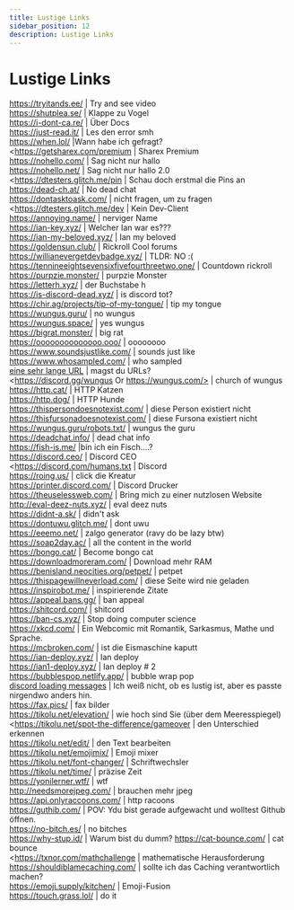 ```yaml
---
title: Lustige Links
sidebar_position: 12
description: Lustige Links
---
```


# Lustige Links

<https://tryitands.ee/> | Try and see video   <br/>
<https://shutplea.se/> | Klappe zu Vogel   <br/>
<https://i-dont-ca.re/> | Über Docs   <br/>
<https://just-read.it/> | Les den error smh   <br/>
<https://when.lol/> |Wann habe ich gefragt?   <br/>
<https://getsharex.com/premium | Sharex Premium   <br/>
<https://nohello.com/> | Sag nicht nur hallo   <br/>
<https://nohello.net/> | Sag nicht nur hallo 2.0 <br/>
<https://dtesters.glitch.me/pin | Schau doch erstmal die Pins an   <br/>
<https://dead-ch.at/> | No dead chat   <br/>
<https://dontasktoask.com/> | nicht fragen, um zu fragen   <br/>
<https://dtesters.glitch.me/dev | Kein Dev-Client   <br/> 
<https://annoying.name/> | nerviger Name   <br/>
<https://ian-key.xyz/> | Welcher Ian war es???   <br/>
<https://ian-my-beloved.xyz/> | Ian my beloved   <br/>
<https://goldensun.club/> | Rickroll Cool forums   <br/>
<https://willianevergetdevbadge.xyz/> | TLDR: NO :(   <br/>
<https://tennineeightsevensixfivefourthreetwo.one/> | Countdown rickroll   <br/>
<https://purpzie.monster/> | purpzie Monster   <br/>
<https://letterh.xyz/> | der Buchstabe h   <br/>
<https://is-discord-dead.xyz/> | is discord tot?   <br/>
<https://chir.ag/projects/tip-of-my-tongue/> | tip my tongue   <br/>
<https://wungus.guru/> | no wungus   <br/>
<https://wungus.space/> | yes wungus   <br/>
<https://bigrat.monster/> | big rat   <br/>
<https://oooooooooooooo.ooo/> | oooooooo   <br/>
<https://www.soundsjustlike.com/> | sounds just like   <br/>
<https://www.whosampled.com/> | who sampled   <br/> 
[eine sehr lange URL](https://cdn.discordapp.com/attachments/238376364967723008/522109766848217088/unknown.png?comment=According_to_all_known_laws_of_aviation_there_is_no_way_a_bee_should_be_able_to_fly_Its_wings_are_too_small_to_get_its_fat_little_body_off_the_ground_The_bee_of_course_flies_anyway_because_bees_dont_care_what_humans_think_is_impossible_Yellow_black_Yellow_black_Yellow_black_Yellow_black_Ooh_black_and_yellow_Lets_shake_it_up_a_little_Barry_Breakfast_is_ready_Ooming_Hang_on_a_second_Hello__Barry__Adam__Oan_you_believe_this_is_happening__I_cant_Ill_pick_you_up_Looking_sharp_Use_the_stairs_Your_father_paid_good_money_for_those_Sorry_Im_excited_Heres_the_graduate_Were_very_proud_of_you_son_A_perfect_report_card_all_Bs_Very_proud_Ma_I_got_a_thing_going_here__You_got_lint_on_your_fuzz__Ow_Thats_me__Wave_to_us_Well_be_in_row_118000__Bye_Barry_I_told_you_stop_flying_in_the_house__Hey_Adam__Hey_Barry__Is_that_fuzz_gel__A_little_Special_day_graduation_Never_thought_Id_make_it_Three_days_grade_school_three_days_high_school_Those_were_awkward_Three_days_college_Im_glad_I_took_a_day_and_hitchhiked_around_the_hive_You_did_come_back_different__Hi_Barry__Artie_growing_a_mustache_Looks_good__Hear_about_Frankie__Yeah__You_going_to_the_funeral__No_Im_not_going_Everybody_knows_sting_someone_you_die_Dont_waste_it_on_a_squirrel_Such_a_hothead_I_guess_he_could_have_just_gotten_out_of_the_way_I_love_this_incorporating_an_amusement_park_into_our_day_Thats_why_we_dont_need_vacations_Boy_quite_a_bit_of_pomp_under_the_circumstances__Well_Adam_today_we_are_men__We_are__Beemen__Amen_Hallelujah_Students_faculty_distinguished_bees_please_welcome_Dean_Buzzwell_Welcome_New_Hive_Oity_graduating_class_of_9:15_That_concludes_our_ceremonies_And_begins_your_career_at_Honex) | magst du URLs?   <br/>
<https://discord.gg/wungus Or https://wungus.com/> | church of wungus   <br/>
<https://http.cat/> | HTTP Katzen   <br/>
<https://http.dog/> |  HTTP Hunde <br/>
<https://thispersondoesnotexist.com/> | diese Person existiert nicht   <br/>
<https://thisfursonadoesnotexist.com/> | diese Fursona existiert nicht  <br/>
<https://wungus.guru/robots.txt/> | wungus the guru   <br/>
<https://deadchat.info/> | dead chat info  <br/>
<https://fish-is.me/> |bin ich ein Fisch....?  <br/> 
<https://discord.ceo/> | Discord CEO  <br/>
<https://discord.com/humans.txt | Discord  <br/>
<https://roing.us/> | click die Kreatur  <br/>
<https://printer.discord.com/> | Discord Drucker  <br/>
<https://theuselessweb.com/> | Bring mich zu einer nutzlosen Website  <br/>
<http://eval-deez-nuts.xyz/> | eval deez nuts  <br/>
<https://didnt-a.sk/> | didn't ask  <br/>
<https://dontuwu.glitch.me/> | dont uwu  <br/>
<https://eeemo.net/> | zalgo generator (ravy do be lazy btw)   <br/>
<https://soap2day.ac/> | all the content in the world  <br/>
<https://bongo.cat/> | Become bongo cat  <br/>
<https://downloadmoreram.com/> | Download mehr RAM  <br/>
<https://benisland.neocities.org/petpet/> | petpet  <br/>
<https://thispagewillneverload.com/> | diese Seite wird nie geladen  <br/>
<https://inspirobot.me/> | inspirierende Zitate <br/>
<https://appeal.bans.gg/> | ban appeal <br/>
<https://shitcord.com/> | shitcord <br/>
<https://ban-cs.xyz/> | Stop doing computer science  <br/>
<https://xkcd.com/> | Ein Webcomic mit Romantik, Sarkasmus, Mathe und Sprache.  <br/>
<https://mcbroken.com/> | ist die Eismaschine kaputt  <br/>
<https://ian-deploy.xyz/> | Ian deploy  <br/>
<https://ian1-deploy.xyz/> | Ian deploy # 2  <br/>
<https://bubblespop.netlify.app/> | bubble wrap pop  <br/>
[discord loading messages](https://gist.github.com/advaith1/540543d6a2b7fd66abdb0eb02c002f88) | Ich weiß nicht, ob es lustig ist, aber es passte nirgendwo anders hin.  <br/>
<https://fax.pics/> | fax bilder  <br/>
<https://tikolu.net/elevation/> | wie hoch sind Sie (über dem Meeresspiegel)  <br/>
<https://tikolu.net/spot-the-difference/gameover | den Unterschied erkennen <br/>
<https://tikolu.net/edit/> | den Text bearbeiten  <br/>
<https://tikolu.net/emojimix/> | Emoji mixer  <br/>
<https://tikolu.net/font-changer/> | Schriftwechsler  <br/>
<https://tikolu.net/time/> | präzise Zeit  <br/>
<https://yonilerner.wtf/> | wtf  <br/>
<http://needsmorejpeg.com/> |  brauchen mehr jpeg  <br/>
<https://api.onlyraccoons.com/> | http racoons  <br/>
<https://guthib.com/> | POV: Ydu bist gerade aufgewacht und wolltest Github öffnen.  <br/>
<https://no-bitch.es/> | no bitches  <br/>
<https://why-stup.id/> | Warum bist du dumm?
<https://cat-bounce.com/> |  cat bounce <br />
<https://txnor.com/mathchallenge | mathematische Herausforderung <br />
<https://shouldiblamecaching.com/> | sollte ich das Caching verantwortlich machen?  <br/>
<https://emoji.supply/kitchen/> | Emoji-Fusion <br/>
<https://touch.grass.lol/> | do it

